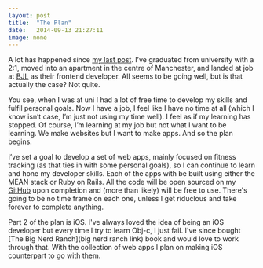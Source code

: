 ```yaml
---
layout: post
title:  "The Plan"
date:   2014-09-13 21:27:11
image: none
---
```


A lot has happened since [my last post](http://danwilson.co/posts/university). I’ve graduated from university with a 2:1, moved into an apartment in the centre of Manchester, and landed at job at [BJL](http://bjl.co.uk) as their frontend developer. All seems to be going well, but is that actually the case? Not quite.

You see, when I was at uni I had a lot of free time to develop my skills and fulfil personal goals. Now I have a job, I feel like I have no time at all (which I know isn’t case, I’m just not using my time well). I feel as if my learning has stopped. Of course, I’m learning at my job but not what I want to be learning. We make websites but I want to make apps. And so the plan begins. 

I’ve set a goal to develop a set of web apps, mainly focused on fitness tracking (as that ties in with some personal goals), so I can continue to learn and hone my developer skills. Each of the apps with be built using either the MEAN stack or Ruby on Rails. All the code will be open sourced on my [GitHub](http://github.com/wilsonand1) upon completion and (more than likely) will be free to use. There's going to be no time frame on each one, unless I get riduclous and take forever to complete anything.  

Part 2 of the plan is iOS. I've always loved the idea of being an iOS developer but every time I try to learn Obj-c, I just fail. I've since bought [The Big Nerd Ranch](big nerd ranch link) book and would love to work through that. With the collection of web apps I plan on making iOS counterpart to go with them. 
